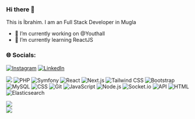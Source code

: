 ### Hi there 👋

This is İbrahim. I am an Full Stack Developer in Mugla

- 🔭 I’m currently working on @Youthall
- 🌱 I’m currently learning ReactJS

### 🌐 Socials:
[![Instagram](https://img.shields.io/badge/Instagram-%23E4405F.svg?logo=Instagram&logoColor=white)](https://instagram.com/ibrm.php) [![LinkedIn](https://img.shields.io/badge/LinkedIn-%230077B5.svg?logo=linkedin&logoColor=white)](https://linkedin.com/in/ibrahimtuksal) 

![](https://komarev.com/ghpvc/?username=ibrahimtuksal&color=green)
![PHP](https://img.shields.io/badge/PHP-blue?logo=php)
![Symfony](https://img.shields.io/badge/Symfony-black?logo=symfony)
![React](https://img.shields.io/badge/React-blue?logo=react)
![Next.js](https://img.shields.io/badge/Next.js-black?logo=next-dot-js)
![Tailwind CSS](https://img.shields.io/badge/Tailwind_CSS-blue?logo=tailwind-css)
![Bootstrap](https://img.shields.io/badge/Bootstrap-purple?logo=bootstrap)
![MySQL](https://img.shields.io/badge/MySQL-blue?logo=mysql)
![CSS](https://img.shields.io/badge/CSS-blue?logo=css3)
![Git](https://img.shields.io/badge/Git-orange?logo=git)
![JavaScript](https://img.shields.io/badge/JavaScript-ES6-yellow?logo=javascript)
![Node.js](https://img.shields.io/badge/Node.js-Latest-brightgreen?logo=node-dot-js)
![Socket.io](https://img.shields.io/badge/Socket.io-4.1.1-black?logo=socket-dot-io)
![API](https://img.shields.io/badge/API-Friendly-brightgreen)
![HTML](https://img.shields.io/badge/HTML-5-orange?logo=html5)
![Elasticsearch](https://img.shields.io/badge/Elasticsearch-7.15.0-green?logo=elasticsearch)

![](https://github-readme-stats.vercel.app/api?username=ibrahimtuksal&theme=dark&hide_border=false&include_all_commits=true&count_private=true)<br/>
![](https://github-readme-streak-stats.herokuapp.com/?user=ibrahimtuksal&theme=dark&hide_border=false)<br/>


